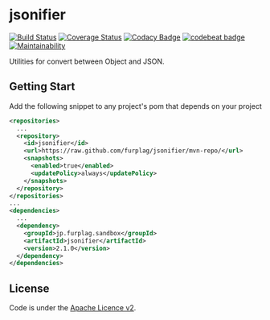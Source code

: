 # jsonifier

[![Build Status](https://travis-ci.org/furplag/jsonifier.svg?branch=master)](https://travis-ci.org/furplag/jsonifier)
[![Coverage Status](https://coveralls.io/repos/github/furplag/jsonifier/badge.svg?branch=master)](https://coveralls.io/github/furplag/jsonifier?branch=master)
[![Codacy Badge](https://api.codacy.com/project/badge/Grade/c187120b8db34e6db8a773330b899c0c)](https://www.codacy.com/app/furplag/jsonifier?utm_source=github.com&utm_medium=referral&utm_content=furplag/jsonifier&utm_campaign=badger)
[![codebeat badge](https://codebeat.co/badges/342132b8-3920-476f-a5b7-5c5b32be1d6a)](https://codebeat.co/projects/github-com-furplag-jsonifier-master)
[![Maintainability](https://api.codeclimate.com/v1/badges/8d432f5ace747151d1ed/maintainability)](https://codeclimate.com/github/furplag/jsonifier/maintainability)

Utilities for convert between Object and JSON.

## Getting Start
Add the following snippet to any project's pom that depends on your project
```xml
<repositories>
  ...
  <repository>
    <id>jsonifier</id>
    <url>https://raw.github.com/furplag/jsonifier/mvn-repo/</url>
    <snapshots>
      <enabled>true</enabled>
      <updatePolicy>always</updatePolicy>
    </snapshots>
  </repository>
</repositories>
...
<dependencies>
  ...
  <dependency>
    <groupId>jp.furplag.sandbox</groupId>
    <artifactId>jsonifier</artifactId>
    <version>2.1.0</version>
  </dependency>
</dependencies>
```

## License
Code is under the [Apache Licence v2](LICENCE).

